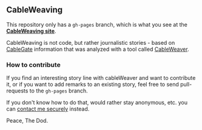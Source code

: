## CableWeaving


This repository only has a `gh-pages` branch, which is what you see at the [**CableWeaving site**](http://thedod.github.com/cableweaving).

CableWeaving is not code, but rather journalistic stories -
based on [CableGate](https://en.wikipedia.org/wiki/United_States_diplomatic_cables_leak) information
that was analyzed with a tool called [CableWeaver](http://thedod.github.com/cableweaver).

### How to contribute

If you find an interesting story line with cableWeaver and want to contribute it,
or if you want to add remarks to an existing story,
feel free to send pull-requests to the `gh-pages` branch.

If you don't know how to do that, would rather stay anonymous, etc.
you can [contact me securely](https://dubiousdod.org/ask4secret) instead.


Peace, The Dod.
